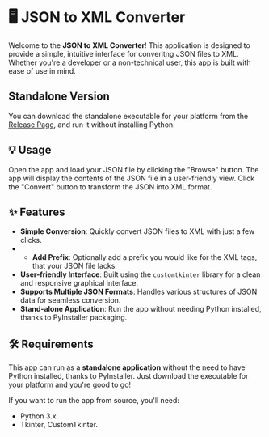 # 🖥️ JSON to XML Converter

Welcome to the **JSON to XML Converter**! This application is designed to provide a simple, intuitive interface for converitng JSON files to XML. Whether you're a developer or a non-technical user, this app is built with ease of use in mind.

## Standalone Version
You can download the standalone executable for your platform from the [Release Page](https://github.com/MariosMoraitis/XML-Converter/releases/tag/version_1.0), and run it without installing Python.

## 💡 Usage
Open the app and load your JSON file by clicking the "Browse" button.
The app will display the contents of the JSON file in a user-friendly view.
Click the "Convert" button to transform the JSON into XML format.

## ✨ Features

- **Simple Conversion**: Quickly convert JSON files to XML with just a few clicks.
- - **Add Prefix**: Optionally add a prefix you would like for the XML tags, that your JSON file lacks.
- **User-friendly Interface**: Built using the `customtkinter` library for a clean and responsive graphical interface.
- **Supports Multiple JSON Formats**: Handles various structures of JSON data for seamless conversion.
- **Stand-alone Application**: Run the app without needing Python installed, thanks to PyInstaller packaging.

## 🛠️ Requirements

This app can run as a **standalone application** without the need to have Python installed, thanks to PyInstaller. Just download the executable for your platform and you're good to go!

If you want to run the app from source, you'll need:

- Python 3.x
- Tkinter, CustomTkinter.
